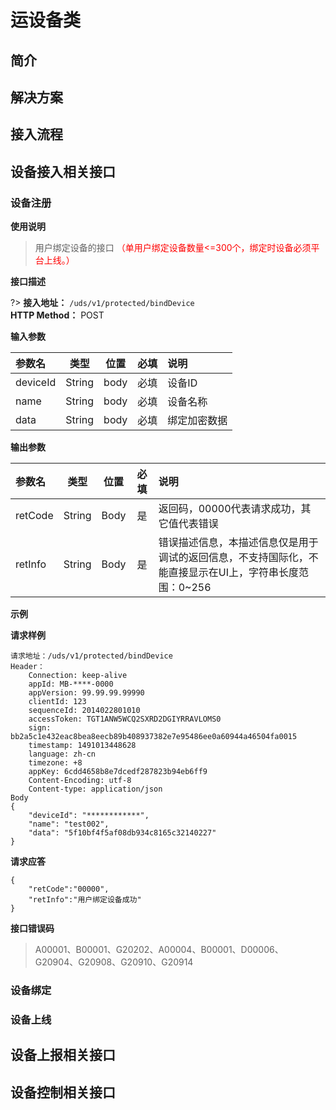# 运设备类


## 简介




## 解决方案




## 接入流程



## 设备接入相关接口



### 设备注册


**使用说明**

> 用户绑定设备的接口  <font color=red>（单用户绑定设备数量<=300个，绑定时设备必须平台上线。）</font>

**接口描述**

?> **接入地址：** `/uds/v1/protected/bindDevice`</br>
**HTTP Method：** POST 

**输入参数**

参数名|类型|位置|必填|说明
:-|:-:|:-:|:-:|:-
deviceId|String|body|必填|设备ID 
name|String|body|必填|设备名称
data|String|body|必填|绑定加密数据


**输出参数**

参数名|类型|位置|必填|说明
:-|:-:|:-:|:-:|:-
retCode|String|Body|是|返回码，00000代表请求成功，其它值代表错误
retInfo|String|Body|是|错误描述信息，本描述信息仅是用于调试的返回信息，不支持国际化，不能直接显示在UI上，字符串长度范围：0~256


**示例**

**请求样例**

```
请求地址：/uds/v1/protected/bindDevice
Header：
    Connection: keep-alive
    appId: MB-****-0000
    appVersion: 99.99.99.99990
    clientId: 123
    sequenceId: 2014022801010
    accessToken: TGT1ANW5WCQ2SXRD2DGIYRRAVLOMS0
    sign: bb2a5c1e432eac8bea8eecb89b408937382e7e95486ee0a60944a46504fa0015
    timestamp: 1491013448628 
    language: zh-cn
    timezone: +8
    appKey: 6cdd4658b8e7dcedf287823b94eb6ff9
    Content-Encoding: utf-8
    Content-type: application/json
Body
{
    "deviceId": "************",
    "name": "test002",
    "data": "5f10bf4f5af08db934c8165c32140227"
}

```
**请求应答**
```
{
    "retCode":"00000",
    "retInfo":"用户绑定设备成功"
}

```

**接口错误码**
> A00001、B00001、G20202、A00004、B00001、D00006、G20904、G20908、G20910、G20914

</div>



### 设备绑定




### 设备上线







## 设备上报相关接口



## 设备控制相关接口